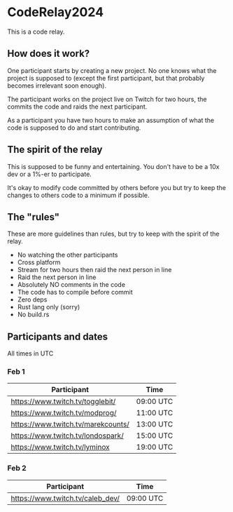 # CodeRelay2024

This is a code relay.

## How does it work?

One participant starts by creating a new project.
No one knows what the project is supposed to (except the first participant, but
that probably becomes irrelevant soon enough).

The participant works on the project live on Twitch for two hours, the commits the code and raids the next participant.

As a participant you have two hours to make an assumption of what the code is
supposed to do and start contributing.

## The spirit of the relay

This is supposed to be funny and entertaining.
You don't have to be a 10x dev or a 1%-er to participate.

It's okay to modify code committed by others before you but try to keep the
changes to others code to a minimum if possible.

## The "rules"

These are more guidelines than rules, but try to keep with the spirit of the
relay.

* No watching the other participants
* Cross platform
* Stream for two hours then raid the next person in line
* Raid the next person in line
* Absolutely NO comments in the code
* The code has to compile before commit
* Zero deps
* Rust lang only (sorry)
* No build.rs

## Participants and dates

All times in UTC

### Feb 1

| Participant                        | Time         |
| -------------                      | ------------ |
| https://www.twitch.tv/togglebit/   | 09:00 UTC    |
| https://www.twitch.tv/modprog/     | 11:00 UTC    |
| https://www.twitch.tv/marekcounts/ | 13:00 UTC    |
| https://www.twitch.tv/londospark/  | 15:00 UTC    |
| https://www.twitch.tv/lyminox      | 19:00 UTC    |

### Feb 2

| Participant                      | Time         |
| -------------                    | ------------ |
| https://www.twitch.tv/caleb_dev/ | 09:00 UTC    |
